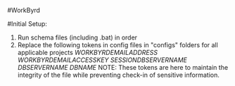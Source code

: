 #WorkByrd

#Initial Setup:
1. Run schema files (including .bat) in order
2. Replace the following tokens in config files in "configs" folders for all applicable projects
	$WORKBYRDEMAILADDRESS$
	$WORKBYRDEMAILACCESSKEY$
	$SESSIONDBSERVERNAME$
	$DBSERVERNAME$
	$DBNAME$
NOTE: These tokens are here to maintain the integrity of the file while preventing check-in of sensitive information.
